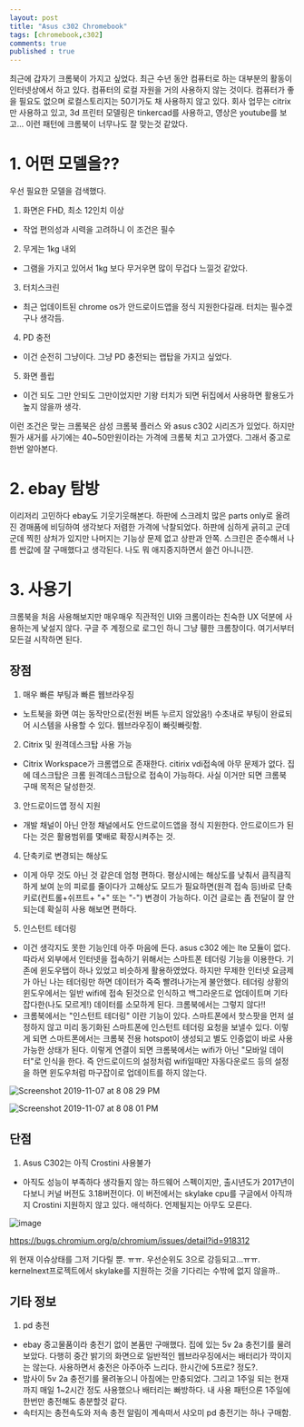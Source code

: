 ```yaml
---
layout: post
title: "Asus c302 Chromebook"
tags: [chromebook,c302]
comments: true
published : true
---
```


최근에 갑자기 크롬북이 가지고 싶었다. 최근 수년 동안 컴퓨터로 하는 대부분의 활동이 인터넷상에서 하고 있다. 컴퓨터의 로컬 자원을 거의 사용하지 않는 것이다. 컴퓨터가 좋을 필요도 없으며 로컬스토리지는 50기가도 채 사용하지 않고 있다. 회사 업무는 citrix만 사용하고 있고, 3d 프린터 모델링은 tinkercad를 사용하고, 영상은 youtube를 보고... 이런 패턴에 크롬북이 너무나도 잘 맞는것 같았다. 

# 1. 어떤 모델을??

우선 필요한 모델을 검색했다.

1. 화면은 FHD, 최소 12인치 이상
  * 작업 편의성과 시력을 고려하니 이 조건은 필수
2. 무게는 1kg 내외
  * 그램을 가지고 있어서 1kg 보다 무거우면 많이 무겁다 느낄것 같았다.
3. 터치스크린
  * 최근 업데이트된 chrome os가 안드로이드앱을 정식 지원한다길래. 터치는 필수겠구나 생각듬.
4. PD 충전
  * 이건 순전히 그냥이다. 그냥 PD 충전되는 랩탑을 가지고 싶었다.
5. 화면 플립
  * 이건 되도 그만 안되도 그만이었지만 기왕 터치가 되면 뒤집에서 사용하면 활용도가 높지 않을까 생각.
  
  
이런 조건은 맞는 크롬북은 삼성 크롬북 플러스 와 asus c302 시리즈가 있었다. 하지만 뭔가 새거를 사기에는 40~50만원이라는 가격에 크롬북 치고 고가였다. 그래서 중고로 한번 알아본다. 

# 2. ebay 탐방

이리저리 고민하다 ebay도 기웃기웃해본다. 하판에 스크레치 많은 parts only로 올려진 경매품에 비딩하여 생각보다 저렴한 가격에 낙찰되었다. 하판에 심하게 긁히고 군데군데 찍힌 상처가 있지만 나머지는 기능상 문제 없고 상판과 안쪽. 스크린은 준수해서 나름 싼값에 잘 구매했다고 생각된다. 나도 뭐 애지중지하면서 쓸건 아니니깐.

# 3. 사용기
크롬북을 처음 사용해보지만 매우매우 직관적인 UI와 크롬이라는 친숙한 UX 덕분에 사용하는게 낯설지 않다. 구글 주 계정으로 로그인 하니 그냥 휑한 크롬창이다. 여기서부터 모든걸 시작하면 된다.

## 장점

1. 매우 빠른 부팅과 빠른 웹브라우징
 * 노트북을 화면 여는 동작만으로(전원 버튼 누르지 않았음!) 수초내로 부팅이 완료되어 시스템을 사용할 수 있다. 웹브라우징이 빠릿빠릿함.
2. Citrix 및 원격데스크탑 사용 가능
 * Citrix Workspace가 크롬앱으로 존재한다. citirix vdi접속에 아무 문제가 없다. 집에 데스크탑은 크롬 원격데스크탑으로 접속이 가능하다. 사실 이거만 되면 크롬북 구매 목적은 달성한것.
3. 안드로이드앱 정식 지원
 * 개발 채널이 아닌 안정 채널에서도 안드로이드앱을 정식 지원한다. 안드로이드가 된다는 것은 활용범위를 몇배로 확장시켜주는 것.
4. 단축키로 변경되는 해상도
 * 이게 아무 것도 아닌 것 같은데 엄청 편하다. 평상시에는 해상도를 낮춰서 큼직큼직하게 보여 눈의 피로를 줄이다가 고해상도 모드가 필요하면(원격 접속 등)바로 단축키로(컨트롤+쉬프트+ "+" 또는 "-") 변경이 가능하다. 이건 글로는 좀 전달이 잘 안되는데 확실히 사용 해보면 편하다.
5. 인스턴트 테더링
 * 이건 생각지도 못한 기능인데 아주 마음에 든다. asus c302 에는 lte 모듈이 없다. 따라서 외부에서 인터넷을 접속하기 위해서는 스마트폰 테더링 기능을 이용한다. 기존에 윈도우탭이 하나 있었고 비슷하게 활용하였었다. 하지만 무제한 인터넷 요금제가 아닌 나는 테더링만 하면 데이터가 죽죽 빨려나가는게 불안했다. 테더링 상황의 윈도우에서는 일반 wifi에 접속 된것으로 인식하고 백그라운드로 업데이트며 기타 잡다한(나도 모르게!)  데이터를 소모하게 된다. 크롬북에서는 그렇지 않다!!
 * 크롬북에서는 "인스턴트 테더링" 이란 기능이 있다. 스마트폰에서 핫스팟을 먼저 설정하지 않고 미리 동기화된 스마트폰에 인스턴트 테더링 요청을 보낼수 있다. 이렇게 되면 스마트폰에서는 크롬북 전용 hotspot이 생성되고 별도 인증없이 바로 사용 가능한 상태가 된다. 이렇게 연결이 되면 크롬북에서는 wifi가 아닌 "모바일 데이터"로 인식을 한다. 즉 안드로이드의 설정처럼 wifi일때만 자동다운로드 등의 설정을 하면 윈도우처럼 마구잡이로 업데이트를 하지 않는다. 

![Screenshot 2019-11-07 at 8 08 29 PM](https://user-images.githubusercontent.com/19382541/68469669-f68ef700-025d-11ea-97ff-deb83659edb7.png)

![Screenshot 2019-11-07 at 8 08 01 PM](https://user-images.githubusercontent.com/19382541/68469671-f68ef700-025d-11ea-9738-ee57d666de97.png)


## 단점

1. Asus C302는 아직 Crostini 사용불가
 * 아직도 성능이 부족하다 생각들지 않는 하드웨어 스펙이지만, 출시년도가 2017년이다보니 커널 버전도 3.18버전이다. 이 버전에서는 skylake cpu를 구글에서 아직까지 Crostini 지원하지 않고 있다. 애석하다. 언제될지는 아무도 모른다.  

![image](https://user-images.githubusercontent.com/19382541/68468650-ce05fd80-025b-11ea-8929-74c72620d305.png)


https://bugs.chromium.org/p/chromium/issues/detail?id=918312

위 현재 이슈상태를 그저 기다릴 뿐. ㅠㅠ. 우선순위도 3으로 강등되고...ㅠㅠ. kernelnext프로젝트에서 skylake를 지원하는 것을 기다리는 수밖에 없지 않을까..

## 기타 정보

 1. pd 충전
  * ebay 중고물품이라 충전기 없이 본품만 구매했다. 집에 있는 5v 2a 충전기를 물려 보았다. 다행히 중간 밝기의 화면으로 일반적인 웹브라우징에서는 배터리가 깍이지는 않는다. 사용하면서 충전은 아주아주 느리다. 한시간에 5프로? 정도?. 
  * 밤사이 5v 2a 충전기를 물려놓으니 아침에는 만충되었다. 그리고 1주일 되는 현재까지 매일 1~2시간 정도 사용했으나 배터리는 빠방하다. 내 사용 패턴으론 1주일에 한번만 충전해도 충분할것 같다.
  * 속터지는 충전속도와 저속 충전 알림이 계속떠서 샤오미 pd 충전기는 하나 구매함.
